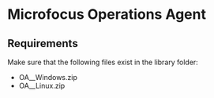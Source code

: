 Microfocus Operations Agent
=========

Requirements
------------
Make sure that the following files exist in the library folder:
- OA_<version>_Windows.zip
- OA_<version>_Linux.zip